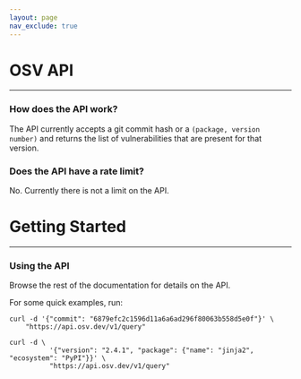 ```yaml
---
layout: page
nav_exclude: true
---
```


# OSV API
---

### How does the API work?

The API currently accepts a git commit hash or a `(package, version number)` and returns the
list of vulnerabilities that are present for that version.

### Does the API have a rate limit? 

No. Currently there is not a limit on the API. 

# Getting Started
---

### Using the API

Browse the rest of the documentation for details on the
API.

For some quick examples, run:

```
curl -d '{"commit": "6879efc2c1596d11a6a6ad296f80063b558d5e0f"}' \
    "https://api.osv.dev/v1/query"
```

```
curl -d \
          '{"version": "2.4.1", "package": {"name": "jinja2", "ecosystem": "PyPI"}}' \
          "https://api.osv.dev/v1/query"
```
